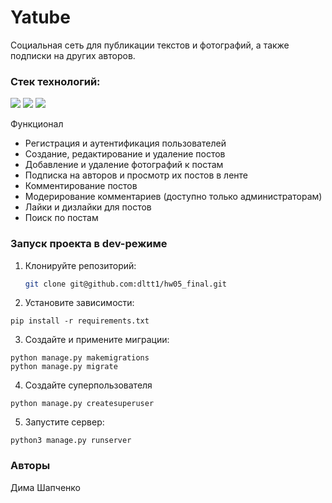 # Yatube

Социальная сеть для публикации текстов и фотографий, а также подписки на других авторов.

### Стек технологий:

<div>
  <img src="https://img.shields.io/badge/python-3670A0?style=for-the-badge&logo=python&logoColor=ffdd54"/>
  <img src="https://img.shields.io/badge/Django-092E20?style=for-the-badge&logo=django&logoColor=green"/>
  <img src="https://img.shields.io/badge/SQLite-07405E?style=for-the-badge&logo=sqlite&logoColor=white"/>
</div>

Функционал
- Регистрация и аутентификация пользователей
- Создание, редактирование и удаление постов
- Добавление и удаление фотографий к постам
- Подписка на авторов и просмотр их постов в ленте
- Комментирование постов
- Модерирование комментариев (доступно только администраторам)
- Лайки и дизлайки для постов
- Поиск по постам

### Запуск проекта в dev-режиме
1. Клонируйте репозиторий:

   ```bash
   git clone git@github.com:dltt1/hw05_final.git  
   
2. Установите зависимости:
```
pip install -r requirements.txt
``` 
3. Создайте и примените миграции: 
```
python manage.py makemigrations
python manage.py migrate
```
4. Создайте суперпользователя
```
python manage.py createsuperuser
```
5. Запустите сервер:
```
python3 manage.py runserver
```
### Авторы
Дима Шапченко
